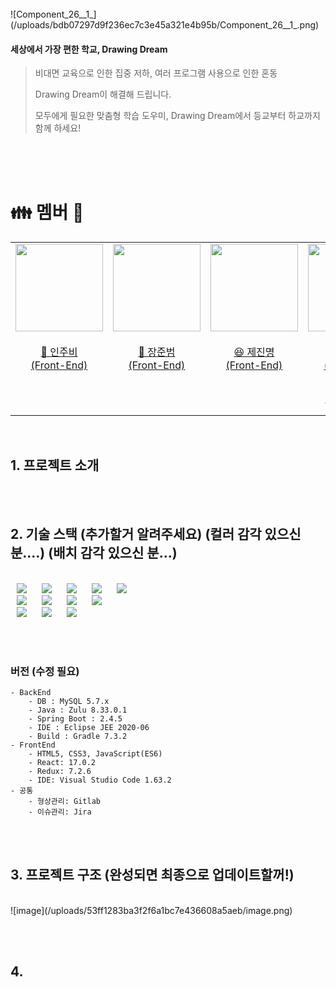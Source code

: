 <br>
![Component_26__1_](/uploads/bdb07297d9f236ec7c3e45a321e4b95b/Component_26__1_.png)

#### **세상에서 가장 편한 학교, Drawing Dream**


> 비대면 교육으로 인한 집중 저하, 여러 프로그램 사용으로 인한 혼동
>
> Drawing Dream이 해결해 드립니다.
> 
> 모두에게 필요한 맞춤형 학습 도우미, Drawing Dream에서 등교부터 하교까지 함께 하세요! 

<br><br><br>

# 👪 멤버 🚀
<table>
    <tr>
        <td height="140px" align="center"> <a href="https://github.com/Jubi-in">
            <img src="https://avatars.githubusercontent.com/Jubi-in" width="140px" /> <br><br> 👑 인주비 <br>(Front-End) </a> <br></td>
        <td height="140px" align="center"> <a href="https://github.com/unilion">
            <img src="https://avatars.githubusercontent.com/unilion" width="140px" /> <br><br> 🙂 장준범 <br>(Front-End) </a> <br></td>
        <td height="140px" align="center"> <a href="https://github.com/jejinmyeong">
            <img src="https://avatars.githubusercontent.com/jejinmyeong" width="140px" /> <br><br> 😆 제진명 <br>(Front-End) </a> <br></td>
        <td height="140px" align="center"> <a href="https://github.com/kibum414">
            <img src="https://avatars.githubusercontent.com/kibum414" width="140px" /> <br><br> 😁 박기범 <br>(Back-End) </a> <br></td>
        <td height="140px" align="center"> <a href="https://github.com/changhyuns">
            <img src="https://avatars.githubusercontent.com/changhyuns" width="140px" /> <br><br> 🙄 손창현 <br>(Back-End) </a> <br></td>
        <td height="140px" align="center"> <a href="https://github.com/dayaeLee777">
            <img src="https://avatars.githubusercontent.com/dayaeLee777" width="140px" /> <br><br> 😶 이다예 <br>(Back-End) </a> <br></td>
    </tr>
    <tr>
        <td align="center"><br/></td>
        <td align="center"><br/></td>
        <td align="center"><br/></td>
        <td align="center">REST API<br/>WebRTC<br/>WebSocket</td>
        <td align="center">REST API<br/>CI/CD<br/>Infra<br/></td>
        <td align="center">REST API<br/>Database<br/>S3<br/></td>
    </tr>
</table>

<br>

## 1. 프로젝트 소개

<br><br>
 
## 2. 기술 스택  (추가할거 알려주세요) (컬러 감각 있으신 분....) (배치 감각 있으신 분...)

<br>
<img src="https://img.shields.io/badge/Java-F25E51?style=plastic&logo=Java&logoColor=white" style="height : auto; margin-left : 10px; margin-right : 10px;"/>
<img src="https://img.shields.io/badge/Gradle-02303A?style=plastic&logo=Gradle&logoColor=white" style="height : auto; margin-left : 10px; margin-right : 10px;"/>
<img src="https://img.shields.io/badge/Spring Boot-2C9E4C?style=plastic&logo=Spring Boot&logoColor=white" style="height : auto; margin-left : 10px; margin-right : 10px;"/>
<img src="https://img.shields.io/badge/Spring Security-61BD53?style=plastic&logo=Spring Security&logoColor=ECF167" style="height : auto; margin-left : 10px; margin-right : 10px;"/>
<img src="https://img.shields.io/badge/JSON Web Tokens-F2F2F2?style=plastic&logo=JSON Web Tokens&logoColor=black" style="height : auto; margin-left : 10px; margin-right : 10px;"/> <br>



<img src="https://img.shields.io/badge/Nginx-009639?style=plastic&logo=NGINX&logoColor=white" style="height : auto; margin-left : 10px; margin-right : 10px;"/>
<img src="https://img.shields.io/badge/Docker-2496ED?style=plastic&logo=Docker&logoColor=white" style="height : auto; margin-left : 10px; margin-right : 10px;"/>
<img src="https://img.shields.io/badge/Jenkins-white?style=plastic&logo=Jenkins&logoColor=D24939" style="height : auto; margin-left : 10px; margin-right : 10px;"/>
<img src="https://img.shields.io/badge/Node.js-339939?style=plastic&logo=Node.js&logoColor=white" style="height : auto; margin-left : 10px; margin-right : 10px;"/> <br>

<img src="https://img.shields.io/badge/Ubuntu-F2F2F2?style=plastic&logo=Ubuntu&logoColor=E95420" style="height : auto; margin-left : 10px; margin-right : 10px;"/>
<img src="https://img.shields.io/badge/React-white?style=plastic&logo=React&logoColor=61DAFB" style="height : auto; margin-left : 10px; margin-right : 10px;"/> 
<img src="https://img.shields.io/badge/Redux-764ABC?style=plastic&logo=Redux&logoColor=white" style="height : auto; margin-left : 10px; margin-right : 10px;"/> <br>

<br><br>
### 버전 (수정 필요)
    - BackEnd
        - DB : MySQL 5.7.x
        - Java : Zulu 8.33.0.1
        - Spring Boot : 2.4.5
        - IDE : Eclipse JEE 2020-06
        - Build : Gradle 7.3.2
    - FrontEnd
        - HTML5, CSS3, JavaScript(ES6)
        - React: 17.0.2
        - Redux: 7.2.6
        - IDE: Visual Studio Code 1.63.2
    - 공통
        - 형상관리: Gitlab
        - 이슈관리: Jira

<br><br>

## 3. 프로젝트 구조 (완성되면 최종으로 업데이트할꺼!)
<br>
![image](/uploads/53ff1283ba3f2f6a1bc7e436608a5aeb/image.png)

<br><br>

## 4. 



